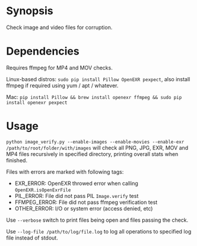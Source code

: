 # Synopsis

Check image and video files for corruption.

# Dependencies

Requires ffmpeg for MP4 and MOV checks.

Linux-based distros: `sudo pip install Pillow OpenEXR pexpect`, also install ffmpeg if required using yum / apt / whatever.

Mac: `pip install Pillow && brew install openexr ffmpeg && sudo pip install openexr pexpect`

# Usage

`python image_verify.py --enable-images --enable-movies --enable-exr /path/to/root/folder/with/images` will check all PNG, JPG, EXR, MOV and MP4 files recursively in specified directory, printing overall stats when finished.

Files with errors are marked with following tags:

- EXR_ERROR: OpenEXR throwed error when calling `OpenEXR.isOpenExrFile`
- PIL_ERROR: File did not pass PIL `Image.verify` test
- FFMPEG_ERROR: File did not pass ffmpeg verification test
- OTHER_ERROR: I/O or system error (access denied, etc)

Use `--verbose` switch to print files being open and files passing the check.

Use `--log-file /path/to/log/file.log` to log all operations to specified log file instead of stdout.
